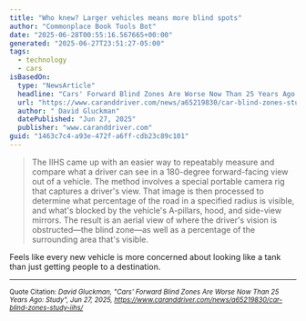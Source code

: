 ```yaml
---
title: "Who knew? Larger vehicles means more blind spots"
author: "Commonplace Book Tools Bot"
date: "2025-06-28T00:55:16.567665+00:00"
generated: "2025-06-27T23:51:27-05:00"
tags:
  - technology
  - cars
isBasedOn:
  type: "NewsArticle"
  headline: "Cars' Forward Blind Zones Are Worse Now Than 25 Years Ago: Study"
  url: "https://www.caranddriver.com/news/a65219830/car-blind-zones-study-iihs/"
  author: " David Gluckman"
  datePublished: "Jun 27, 2025"
  publisher: "www.caranddriver.com"
guid: "1463c7c4-a93e-472f-a6ff-cdb23c89c101"
---
```


> The IIHS came up with an easier way to repeatably measure and compare what a driver can see in a 180-degree forward-facing view out of a vehicle. The method involves a special portable camera rig that captures a driver's view. That image is then processed to determine what percentage of the road in a specified radius is visible, and what's blocked by the vehicle's A-pillars, hood, and side-view mirrors. The result is an aerial view of where the driver's vision is obstructed—the blind zone—as well as a percentage of the surrounding area that's visible.

Feels like every new vehicle is more concerned about looking like a tank than just getting people to a destination.

---

<sub>Quote Citation: <cite> David Gluckman, "Cars' Forward Blind Zones Are Worse Now Than 25 Years Ago: Study", Jun 27, 2025, <a href="https://www.caranddriver.com/news/a65219830/car-blind-zones-study-iihs/">https://www.caranddriver.com/news/a65219830/car-blind-zones-study-iihs/</a></cite></sub>